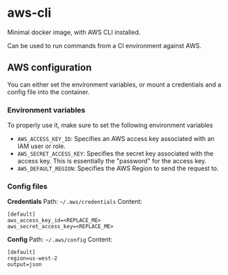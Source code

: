 # aws-cli
Minimal docker image, with AWS CLI installed.  

Can be used to run commands from a CI environment against AWS.  

## AWS configuration
You can either set the environment variables, or mount a credentials and a 
config file into the container.

### Environment variables
To properly use it, make sure to set the following environment variables
- `AWS_ACCESS_KEY_ID`: Specifies an AWS access key associated with an IAM user 
or role.
- `AWS_SECRET_ACCESS_KEY`: Specifies the secret key associated with the access 
key. This is essentially the "password" for the access key.
- `AWS_DEFAULT_REGION`: Specifies the AWS Region to send the request to.

### Config files
**Credentials**
Path: `~/.aws/credentials` 
Content:
```
[default]
aws_access_key_id=<REPLACE_ME>
aws_secret_access_key=<REPLACE_ME>
```
**Config**
Path: `~/.aws/config` 
Content:
```
[default]
region=us-west-2
output=json
```
